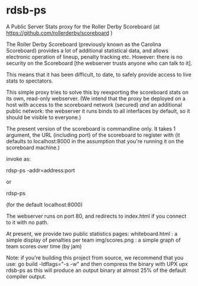 # rdsb-ps
A Public Server Stats proxy for the Roller Derby Scoreboard (at https://github.com/rollerderby/scoreboard )

The Roller Derby Scoreboard (previously known as the Carolina Scoreboard) provides a lot of additional statistical data, and allows electronic operation of lineup, penalty tracking etc.
However: there is no security on the Scoreboard [the webserver trusts anyone who can talk to it]. 

This means that it has been difficult, to date, to safely provide access to live stats to spectators.

This simple proxy tries to solve this by reexporting the scoreboard stats on its own, read-only webserver.
(We intend that the proxy be deployed on a host with access to the scoreboard network (secured) *and* an additional public network: the webserver
it runs binds to all interfaces by default, so it should be visible to everyone.)

The present version of the scoreboard is commandline only. It takes 1 argument, the URL (including port) of the scoreboard to register with (it 
defaults to localhost:8000 in the assumption that you're running it on the scoreboard machine.)

invoke as:

rdsp-ps -addr=address:port 

or 

rdsp-ps 

(for the default localhost:8000)

The webserver runs on port 80, and redirects to index.html if you connect to it with no path.

At present, we provide two public statistics pages:
  whiteboard.html : a simple display of penalties per team
  img/scores.png : a simple graph of team scores over time (by jam)
  
  

Note: if you're building this project from source, we recommend that you use:
  go build -ldflags="-s -w" 
and then compress the binary with UPX
  upx rdsb-ps 
as this will produce an output binary at almost 25% of the default compiler output.
  
  
  

